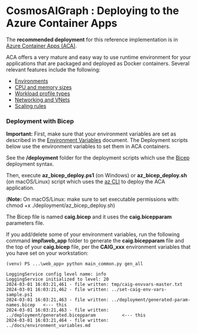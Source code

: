 # CosmosAIGraph : Deploying to the Azure Container Apps

The **recommended deployment** for this reference implementation is in 
[Azure Container Apps (ACA)](https://learn.microsoft.com/en-us/azure/container-apps/).

ACA offers a very mature and easy way to use runtime environment for your applications
that are packaged and deployed as Docker containers. Several relevant features
include the following:

- [Environments](https://learn.microsoft.com/en-us/azure/container-apps/environment)
- [CPU and memory sizes](https://learn.microsoft.com/en-us/azure/container-apps/containers)
- [Workload profile types](https://learn.microsoft.com/en-us/azure/container-apps/workload-profiles-overview#profile-types)
- [Networking and VNets](https://learn.microsoft.com/en-us/azure/container-apps/networking?tabs=workload-profiles-env%2Cazure-cli)
- [Scaling rules](https://learn.microsoft.com/en-us/azure/container-apps/scale-app?pivots=azure-cli)

### Deployment with Bicep

**Important:** First, make sure that your environment variables are set as described in the
[Environment Variables](environment_variables.md) document. The Deployment scripts below use the environment variables to set them in ACA containers.

See the **/deployment** folder for the deployment scripts which use the [Bicep](https://learn.microsoft.com/en-us/azure/azure-resource-manager/bicep/overview) deployment syntax.

Then, execute **az_bicep_deploy.ps1** (on Windows) or **az_bicep_deploy.sh** (on macOS/Linux) script which uses the
[az CLI](https://learn.microsoft.com/en-us/cli/azure/) to deploy the ACA application.

(**Note:** On macOS/Linux: make sure to set executable permissions with: 
chmod +x ./deployment/az_bicep_deploy.sh)



The Bicep file is named **caig.bicep** and it uses the **caig.bicepparam** parameters file.

If you add/delete some of your environment variables, run the following command **impl\web_app** folder to generate the **caig.bicepparam** file
and the top of your **caig.bicep** file, per the **CAIG_xxx** environment variables that you have set on your workstation:

```
(venv) PS ...\web_app> python main_common.py gen_all

LoggingService config level name: info
LoggingService initialized to level: 20
2024-03-01 16:03:21,461 - file written: tmp/caig-envvars-master.txt
2024-03-01 16:03:21,462 - file written: ../set-caig-env-vars-sample.ps1
2024-03-01 16:03:21,463 - file written: ../deployment/generated-param-names.bicep   <--- this
2024-03-01 16:03:21,463 - file written: ../deployment/generated.bicepparam          <--- this
2024-03-01 16:03:21,464 - file written: ../docs/environment_variables.md
```